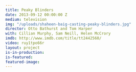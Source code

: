 ```yaml
---
title: Peaky Blinders
date: 2013-09-12 00:00:00 Z
medium: television
img: "/uploads/shaheen-baig-casting-peaky-blinders.jpg"
director: Otto Bathurst and Tom Harper
with: Cillian Murphy, Sam Neill, Helen McCrory
imdb: http://www.imdb.com/title/tt2442560/
video: ruy1tpo66r
layout: project
is-in-production:
is-featured:
featured-image: 
---
```


